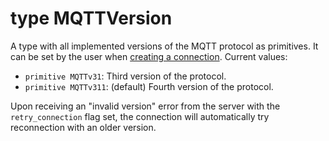 # type MQTTVersion

A type with all implemented versions of the MQTT protocol as primitives. It can be set by the user when [creating a connection](//classes/actor-mqttconnection.md). Current values:

* `primitive MQTTv31`: Third version of the protocol.
* `primitive MQTTv311`: \(default\) Fourth version of the protocol.

Upon receiving an "invalid version" error from the server with the `retry_connection` flag set, the connection will automatically try reconnection with an older version.

